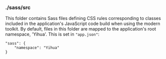 ### ./sass/src

This folder contains Sass files defining CSS rules corresponding to classes
included in the application's JavaScript code build when using the modern toolkit.
By default, files in this folder are mapped to the application's root namespace, 'Yihua'.
This is set in `"app.json"`:

    "sass": {
        "namespace": "Yihua"
    }